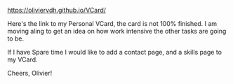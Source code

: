 https://oliviervdh.github.io/VCard/

Here's the link to my Personal VCard, the card is not 100% finished. I am moving aling to get an idea on how work intensive the other tasks are going to be. 

If I have Spare time I would like to add a contact page, and a skills page to my VCard. 

Cheers, Olivier!
